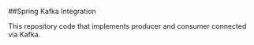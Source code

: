 ##Spring Kafka Integration

This repository code  that implements producer and consumer connected via Kafka.